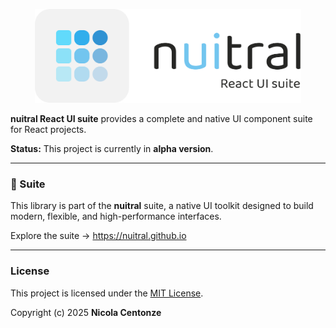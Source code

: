 <p align="center">
  <picture>
    <source media="(prefers-color-scheme: dark)" srcset="./media/react-suite-dark.png" height="150" />
    <source media="(prefers-color-scheme: light)" srcset="./media/react-suite-light.png"  height="150" />
    <img src="./media/react-suite-light.png" alt="nuitral core logo" height="150">
  </picture>
</p>


<p><b>nuitral React UI suite</b> provides a complete and native UI component suite for React projects.</p>

<p><b>Status:</b> This project is currently in <b>alpha version</b>.</p>

---

### 🔗 Suite

This library is part of the **nuitral** suite, a native UI toolkit designed to build modern, flexible, and high-performance interfaces.

Explore the suite → https://nuitral.github.io

---

### License

This project is licensed under the [MIT License](https://github.com/nuitral/react-ui-suite/blob/main/LICENSE).

Copyright (c) 2025 **Nicola Centonze**
